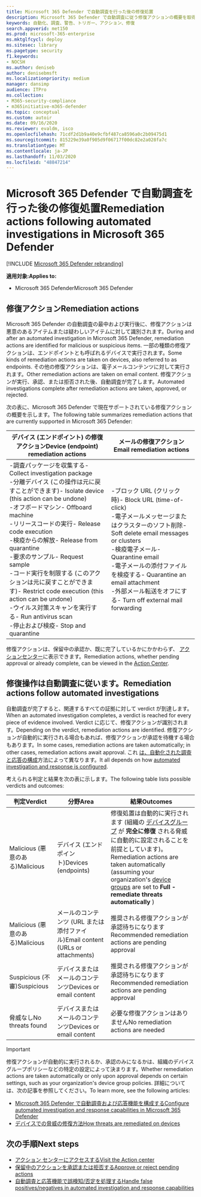 ```yaml
---
title: Microsoft 365 Defender で自動調査を行った後の修復処置
description: Microsoft 365 Defender で自動調査に従う修復アクションの概要を取得する
keywords: 自動化、調査、警告、トリガー、アクション、修復
search.appverid: met150
ms.prod: microsoft-365-enterprise
ms.mktglfcycl: deploy
ms.sitesec: library
ms.pagetype: security
f1.keywords:
- NOCSH
ms.author: deniseb
author: denisebmsft
ms.localizationpriority: medium
manager: dansimp
audience: ITPro
ms.collection:
- M365-security-compliance
- m365initiative-m365-defender
ms.topic: conceptual
ms.custom: autoir
ms.date: 09/16/2020
ms.reviewer: evaldm, isco
ms.openlocfilehash: 71cdf2d1b9a40e9cfbf487ca8596a0c2b09475d1
ms.sourcegitcommit: 815229e39a0f905d9f06717f00dc82e2a028fa7c
ms.translationtype: MT
ms.contentlocale: ja-JP
ms.lasthandoff: 11/03/2020
ms.locfileid: "48847214"
---
```

# <a name="remediation-actions-following-automated-investigations-in-microsoft-365-defender"></a><span data-ttu-id="3709d-104">Microsoft 365 Defender で自動調査を行った後の修復処置</span><span class="sxs-lookup"><span data-stu-id="3709d-104">Remediation actions following automated investigations in Microsoft 365 Defender</span></span>

[!INCLUDE [Microsoft 365 Defender rebranding](../includes/microsoft-defender.md)]


<span data-ttu-id="3709d-105">**適用対象:**</span><span class="sxs-lookup"><span data-stu-id="3709d-105">**Applies to:**</span></span>
- <span data-ttu-id="3709d-106">Microsoft 365 Defender</span><span class="sxs-lookup"><span data-stu-id="3709d-106">Microsoft 365 Defender</span></span>


## <a name="remediation-actions"></a><span data-ttu-id="3709d-107">修復アクション</span><span class="sxs-lookup"><span data-stu-id="3709d-107">Remediation actions</span></span>

<span data-ttu-id="3709d-108">Microsoft 365 Defender の自動調査の最中および実行後に、修復アクションは悪意のあるアイテムまたは疑わしいアイテムに対して識別されます。</span><span class="sxs-lookup"><span data-stu-id="3709d-108">During and after an automated investigation in Microsoft 365 Defender, remediation actions are identified for malicious or suspicious items.</span></span> <span data-ttu-id="3709d-109">一部の種類の修復アクションは、エンドポイントとも呼ばれるデバイスで実行されます。</span><span class="sxs-lookup"><span data-stu-id="3709d-109">Some kinds of remediation actions are taken on devices, also referred to as endpoints.</span></span> <span data-ttu-id="3709d-110">その他の修復アクションは、電子メールコンテンツに対して実行されます。</span><span class="sxs-lookup"><span data-stu-id="3709d-110">Other remediation actions are taken on email content.</span></span> <span data-ttu-id="3709d-111">修復アクションが実行、承認、または拒否された後、自動調査が完了します。</span><span class="sxs-lookup"><span data-stu-id="3709d-111">Automated investigations complete after remediation actions are taken, approved, or rejected.</span></span>

<span data-ttu-id="3709d-112">次の表に、Microsoft 365 Defender で現在サポートされている修復アクションの概要を示します。</span><span class="sxs-lookup"><span data-stu-id="3709d-112">The following table summarizes remediation actions that are currently supported in Microsoft 365 Defender:</span></span> 

|<span data-ttu-id="3709d-113">デバイス (エンドポイント) の修復アクション</span><span class="sxs-lookup"><span data-stu-id="3709d-113">Device (endpoint) remediation actions</span></span>  |<span data-ttu-id="3709d-114">メールの修復アクション</span><span class="sxs-lookup"><span data-stu-id="3709d-114">Email remediation actions</span></span>  |
|---------|---------|
|<span data-ttu-id="3709d-115">-調査パッケージを収集する</span><span class="sxs-lookup"><span data-stu-id="3709d-115">- Collect investigation package</span></span> <br/><span data-ttu-id="3709d-116">-分離デバイス (この操作は元に戻すことができます)</span><span class="sxs-lookup"><span data-stu-id="3709d-116">- Isolate device (this action can be undone)</span></span><br/><span data-ttu-id="3709d-117">-オフボードマシン</span><span class="sxs-lookup"><span data-stu-id="3709d-117">- Offboard machine</span></span> <br/><span data-ttu-id="3709d-118">-リリースコードの実行</span><span class="sxs-lookup"><span data-stu-id="3709d-118">- Release code execution</span></span> <br/><span data-ttu-id="3709d-119">-検疫からの解放</span><span class="sxs-lookup"><span data-stu-id="3709d-119">- Release from quarantine</span></span> <br/><span data-ttu-id="3709d-120">-要求のサンプル</span><span class="sxs-lookup"><span data-stu-id="3709d-120">- Request sample</span></span> <br/><span data-ttu-id="3709d-121">-コード実行を制限する (このアクションは元に戻すことができます)</span><span class="sxs-lookup"><span data-stu-id="3709d-121">- Restrict code execution (this action can be undone)</span></span> <br/><span data-ttu-id="3709d-122">-ウイルス対策スキャンを実行する</span><span class="sxs-lookup"><span data-stu-id="3709d-122">- Run antivirus scan</span></span> <br/><span data-ttu-id="3709d-123">-停止および検疫</span><span class="sxs-lookup"><span data-stu-id="3709d-123">- Stop and quarantine</span></span>      |<span data-ttu-id="3709d-124">-ブロック URL (クリック時)</span><span class="sxs-lookup"><span data-stu-id="3709d-124">- Block URL (time-of-click)</span></span><br/><span data-ttu-id="3709d-125">-電子メールメッセージまたはクラスターのソフト削除</span><span class="sxs-lookup"><span data-stu-id="3709d-125">- Soft delete email messages or clusters</span></span><br/><span data-ttu-id="3709d-126">-検疫電子メール</span><span class="sxs-lookup"><span data-stu-id="3709d-126">- Quarantine email</span></span><br/><span data-ttu-id="3709d-127">-電子メールの添付ファイルを検疫する</span><span class="sxs-lookup"><span data-stu-id="3709d-127">- Quarantine an email attachment</span></span><br/><span data-ttu-id="3709d-128">-外部メール転送をオフにする</span><span class="sxs-lookup"><span data-stu-id="3709d-128">- Turn off external mail forwarding</span></span>          |

<span data-ttu-id="3709d-129">修復アクションは、保留中の承認か、既に完了しているかにかかわらず、 [アクションセンター](https://docs.microsoft.com/microsoft-365/security/mtp/mtp-action-center)に表示できます。</span><span class="sxs-lookup"><span data-stu-id="3709d-129">Remediation actions, whether pending approval or already complete, can be viewed in the [Action Center](https://docs.microsoft.com/microsoft-365/security/mtp/mtp-action-center).</span></span>

## <a name="remediation-actions-follow-automated-investigations"></a><span data-ttu-id="3709d-130">修復操作は自動調査に従います。</span><span class="sxs-lookup"><span data-stu-id="3709d-130">Remediation actions follow automated investigations</span></span>

<span data-ttu-id="3709d-131">自動調査が完了すると、関連するすべての証拠に対して verdict が到達します。</span><span class="sxs-lookup"><span data-stu-id="3709d-131">When an automated investigation completes, a verdict is reached for every piece of evidence involved.</span></span> <span data-ttu-id="3709d-132">Verdict に応じて、修復アクションが識別されます。</span><span class="sxs-lookup"><span data-stu-id="3709d-132">Depending on the verdict, remediation actions are identified.</span></span> <span data-ttu-id="3709d-133">修復アクションが自動的に実行される場合もあれば、修復アクションが承認を待機する場合もあります。</span><span class="sxs-lookup"><span data-stu-id="3709d-133">In some cases, remediation actions are taken automatically; in other cases, remediation actions await approval.</span></span> <span data-ttu-id="3709d-134">これ [は、自動化された調査と応答の構成](mtp-configure-auto-investigation-response.md)方法によって異なります。</span><span class="sxs-lookup"><span data-stu-id="3709d-134">It all depends on how [automated investigation and response is configured](mtp-configure-auto-investigation-response.md).</span></span>

<span data-ttu-id="3709d-135">考えられる判定と結果を次の表に示します。</span><span class="sxs-lookup"><span data-stu-id="3709d-135">The following table lists possible verdicts and outcomes:</span></span>

|<span data-ttu-id="3709d-136">判定</span><span class="sxs-lookup"><span data-stu-id="3709d-136">Verdict</span></span>    |<span data-ttu-id="3709d-137">分野</span><span class="sxs-lookup"><span data-stu-id="3709d-137">Area</span></span>    |<span data-ttu-id="3709d-138">結果</span><span class="sxs-lookup"><span data-stu-id="3709d-138">Outcomes</span></span>|
|------|------|------|
|<span data-ttu-id="3709d-139">Malicious (悪意のある)</span><span class="sxs-lookup"><span data-stu-id="3709d-139">Malicious</span></span>    |<span data-ttu-id="3709d-140">デバイス (エンドポイント)</span><span class="sxs-lookup"><span data-stu-id="3709d-140">Devices (endpoints)</span></span>    |<span data-ttu-id="3709d-141">修復処置は自動的に実行されます (組織の [デバイスグループ](mtp-configure-auto-investigation-response.md#review-or-change-the-automation-level-for-device-groups) が **完全に修復** される脅威に自動的に設定されることを前提としています)。</span><span class="sxs-lookup"><span data-stu-id="3709d-141">Remediation actions are taken automatically (assuming your organization's [device groups](mtp-configure-auto-investigation-response.md#review-or-change-the-automation-level-for-device-groups) are set to **Full - remediate threats automatically** )</span></span>|
|<span data-ttu-id="3709d-142">Malicious (悪意のある)</span><span class="sxs-lookup"><span data-stu-id="3709d-142">Malicious</span></span>    |<span data-ttu-id="3709d-143">メールのコンテンツ (URL または添付ファイル)</span><span class="sxs-lookup"><span data-stu-id="3709d-143">Email content (URLs or attachments)</span></span> | <span data-ttu-id="3709d-144">推奨される修復アクションが承認待ちになります</span><span class="sxs-lookup"><span data-stu-id="3709d-144">Recommended remediation actions are pending approval</span></span>|
|<span data-ttu-id="3709d-145">Suspicious (不審)</span><span class="sxs-lookup"><span data-stu-id="3709d-145">Suspicious</span></span>    |<span data-ttu-id="3709d-146">デバイスまたはメールのコンテンツ</span><span class="sxs-lookup"><span data-stu-id="3709d-146">Devices or email content</span></span> |<span data-ttu-id="3709d-147">推奨される修復アクションが承認待ちになります</span><span class="sxs-lookup"><span data-stu-id="3709d-147">Recommended remediation actions are pending approval</span></span>|
|<span data-ttu-id="3709d-148">脅威なし</span><span class="sxs-lookup"><span data-stu-id="3709d-148">No threats found</span></span>    |<span data-ttu-id="3709d-149">デバイスまたはメールのコンテンツ</span><span class="sxs-lookup"><span data-stu-id="3709d-149">Devices or email content</span></span>    |<span data-ttu-id="3709d-150">必要な修復アクションはありません</span><span class="sxs-lookup"><span data-stu-id="3709d-150">No remediation actions are needed</span></span>|

> [!IMPORTANT]
> <span data-ttu-id="3709d-151">修復アクションが自動的に実行されるか、承認のみになるかは、組織のデバイスグループポリシーなどの特定の設定によって決まります。</span><span class="sxs-lookup"><span data-stu-id="3709d-151">Whether remediation actions are taken automatically or only upon approval depends on certain settings, such as your organization's device group policies.</span></span> <span data-ttu-id="3709d-152">詳細については、次の記事を参照してください。</span><span class="sxs-lookup"><span data-stu-id="3709d-152">To learn more, see the following articles:</span></span>
> - [<span data-ttu-id="3709d-153">Microsoft 365 Defender で自動調査および応答機能を構成する</span><span class="sxs-lookup"><span data-stu-id="3709d-153">Configure automated investigation and response capabilities in Microsoft 365 Defender</span></span>](mtp-configure-auto-investigation-response.md)
> - [<span data-ttu-id="3709d-154">デバイスでの脅威の修復方法</span><span class="sxs-lookup"><span data-stu-id="3709d-154">How threats are remediated on devices</span></span>](https://docs.microsoft.com/windows/security/threat-protection/microsoft-defender-atp/automated-investigations)

## <a name="next-steps"></a><span data-ttu-id="3709d-155">次の手順</span><span class="sxs-lookup"><span data-stu-id="3709d-155">Next steps</span></span>

- [<span data-ttu-id="3709d-156">アクション センターにアクセスする</span><span class="sxs-lookup"><span data-stu-id="3709d-156">Visit the Action center</span></span>](https://docs.microsoft.com/microsoft-365/security/mtp/mtp-action-center)
- [<span data-ttu-id="3709d-157">保留中のアクションを承認または拒否する</span><span class="sxs-lookup"><span data-stu-id="3709d-157">Approve or reject pending actions</span></span>](https://docs.microsoft.com/microsoft-365/security/mtp/mtp-autoir-actions)
- [<span data-ttu-id="3709d-158">自動調査と応答機能で誤検知/否定を処理する</span><span class="sxs-lookup"><span data-stu-id="3709d-158">Handle false positives/negatives in automated investigation and response capabilities</span></span>](mtp-autoir-report-false-positives-negatives.md)
